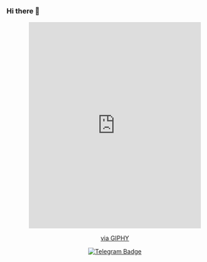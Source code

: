 ### Hi there 👋
<div id="header" align="center">
  <iframe src="https://giphy.com/embed/KxbZ21Jnz4YdaLN2co" width="400" height="480" frameBorder="0" class="giphy-embed" allowFullScreen></iframe><p><a href="https://giphy.com/stickers/PLCnext-plcnext-plcnexttechnology-iamplcnext-KxbZ21Jnz4YdaLN2co">via GIPHY</a></p>
</div>
<div id="badges" align="center">
  <a href="https://t.me/cvine21">
    <img src="https://img.shields.io/badge/Telegram-blue?style=for-the-badge&logo=telegram&logoColor=white" alt="Telegram Badge"/>
  </a>
</div>
<!--
**cvine21/cvine21** is a ✨ _special_ ✨ repository because its `README.md` (this file) appears on your GitHub profile.

Here are some ideas to get you started:

- 🔭 I’m currently working on ...
- 🌱 I’m currently learning ...
- 👯 I’m looking to collaborate on ...
- 🤔 I’m looking for help with ...
- 💬 Ask me about ...
- 📫 How to reach me: ...
- 😄 Pronouns: ...
- ⚡ Fun fact: ...
-->
